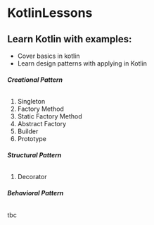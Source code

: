 # KotlinLessons

## Learn Kotlin with examples:
- Cover basics in kotlin
- Learn design patterns with applying in Kotlin

###### **Creational Pattern**
1. Singleton
2. Factory Method
3. Static Factory Method
4. Abstract Factory
5. Builder
6. Prototype

###### **Structural Pattern**
1. Decorator

###### **Behavioral Pattern**
tbc
